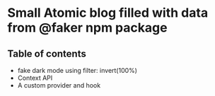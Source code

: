 # Small Atomic blog filled with data from @faker npm package

## Table of contents

- fake dark mode using filter: invert(100%)
- Context API
- A custom provider and hook
